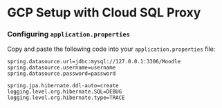 # GCP Setup with Cloud SQL Proxy

### Configuring `application.properties`

Copy and paste the following code into your `application.properties` file:

```
spring.datasource.url=jdbc:mysql://127.0.0.1:3306/Moodle   spring.datasource.username=username   
spring.datasource.password=password 

spring.jpa.hibernate.ddl-auto=create   
logging.level.org.hibernate.SQL=DEBUG   
logging.level.org.hibernate.type=TRACE      
```
